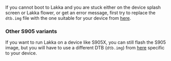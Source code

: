If you cannot boot to Lakka and you are stuck either on the device splash screen or Lakka flower, or get an error message, first try to replace the `dtb.img` file with the one suitable for your device from [here](https://kszaq.libreelec.tv/s905/8.2/device_trees/S905/).

### Other S905 variants
If you want to run Lakka on a device like S905X, you can still flash the S905 image, but you will have to use a different DTB (`dtb.img`) from [here](https://kszaq.libreelec.tv/s905/8.2/device_trees/) specific to your device.
